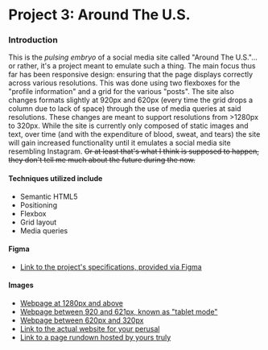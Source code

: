 # Project 3: Around The U.S.

### Introduction  

This is the *pulsing embryo* of a social media site called "Around The U.S."... or rather, it's a project meant to emulate such a thing. The main focus thus far has been
responsive design: ensuring that the page displays correctly across various resolutions. This was done using two flexboxes for the "profile information" and a grid for
the various "posts". The site also changes formats slightly at 920px and 620px (every time the grid drops a column due to lack of space) through the use of media queries
at said resolutions. These changes are meant to support resolutions from >1280px to 320px. While the site is currently only composed of static images and text, over time
(and with the expenditure of blood, sweat, and tears) the site will gain increased functionality until it emulates a social media site resembling Instagram.
~~Or at least that's what I think is supposed to happen, they don't tell me much about the future during the now.~~  

#### Techniques utilized include

* Semantic HTML5
* Positioning
* Flexbox
* Grid layout
* Media queries
  
#### Figma  
  
* [Link to the project's specifications, provided via Figma](https://www.figma.com/file/ii4xxsJ0ghevUOcssTlHZv/Sprint-3%3A-Around-the-US?node-id=0%3A1)  
  
#### Images  
  
* [Webpage at 1280px and above](./images/demo/MAIN_PAGE.png)  
* [Webpage between 920 and 621px, known as "tablet mode"](./images/demo/TABLET.png)  
* [Webpage between 620px and 320px](./images/demo/MOBILE.png)  
* [Link to the actual website for your perusal](https://raymkiii.github.io/se_project_aroundtheus/)  
* [Link to a page rundown hosted by yours truly](https://drive.google.com/file/d/19mj9AvjweZQqkkL_s5Ia6uNaDFsUkWC2/view?usp=sharing)
